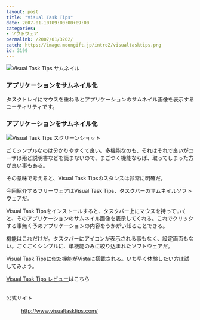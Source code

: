 ```yaml
---
layout: post
title: "Visual Task Tips"
date: 2007-01-10T09:00:00+09:00
categories:
- ソフトウェア
permalink: /2007/01/3202/
catch: https://image.moongift.jp/intro2/visualtasktips.png
id: 3199
---
```

 ![Visual Task Tips サムネイル](https://image.moongift.jp/intro2/visualtasktips.t.png "Visual Task Tips サムネイル")
  

### アプリケーションをサムネイル化
  
タスクトレイにマウスを重ねるとアプリケーションのサムネイル画像を表示するユーティリティです。  
<!--more-->  

### アプリケーションをサムネイル化
  

![Visual Task Tips スクリーンショット](https://image.moongift.jp/intro2/visualtasktips.png "Visual Task Tips スクリーンショット")

  

ごくシンプルなのは分かりやすくて良い。多機能なのも、それはそれで良いがユーザは殆ど説明書などを読まないので、まごつく機能ならば、取ってしまった方が良い事もある。

  

その意味で考えると、Visual Task Tipsのスタンスは非常に明確だ。

  

今回紹介するフリーウェアはVisual Task Tips、タスクバーのサムネイルソフトウェアだ。

  

Visual Task Tipsをインストールすると、タスクバー上にマウスを持っていくと、そのアプリケーションのサムネイル画像を表示してくれる。これでクリックする事無く予めアプリケーションの内容をうかがい知ることできる。

  

機能はこれだけだ。タスクバーにアイコンが表示される事もなく、設定画面もない。ごくごくシンプルに、単機能のみに絞り込まれたソフトウェアだ。

  

Visual Task Tipsに似た機能がVistaに搭載される。いち早く体験したい方は試してみよう。

  

  

[Visual Task Tips レビュー](http://fw.moongift.jp/review/i-3213.html)はこちら

  
<dl>
<br><dt>公式サイト</dt>
<br><dd><a href="http://www.visualtasktips.com/" target="_blank">http://www.visualtasktips.com/</a></dd>
<br>
</dl>